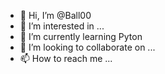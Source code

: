 - 👋 Hi, I’m @Ball00
- 👀 I’m interested in ...
- 🌱 I’m currently learning Pyton
- 💞️ I’m looking to collaborate on ...
- 📫 How to reach me ...

<!---
Ball00/Ball00 is a ✨ special ✨ repository because its `README.md` (this file) appears on your GitHub profile.
You can click the Preview link to take a look at your changes.
--->
